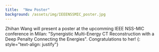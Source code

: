 ```yaml
---
title:  "New Poster"
background: /assets/img/IEEENSSMIC_poster.jpg
---
```

Zhihan Wang will present a poster at the upcomming IEEE NSS-MIC conference in Milan: "Synergistic Multi-Energy CT Reconstruction with a Deep Penalty Connecting the Energies". Congratulations to her!
{: style="text-align: justify"}

